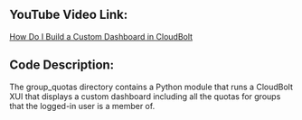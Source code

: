 ## YouTube Video Link:

[How Do I Build a Custom Dashboard in CloudBolt](https://www.youtube.com/watch?v=5EfOU3xD6bg&list=PLGLC4DTwkytPhA7366eQ-xvWMVlf962Nk&index=1&ab_channel=CloudBoltSoftware)


## Code Description:
The group_quotas directory contains a Python module that runs a CloudBolt XUI that displays a custom dashboard including all the quotas for groups that the logged-in user is a member of. 
